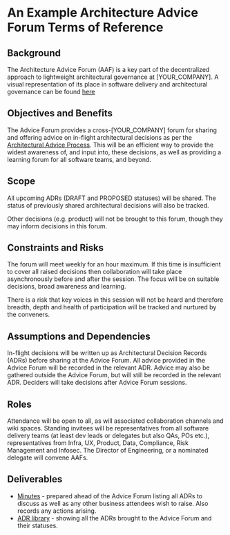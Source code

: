 # An Example Architecture Advice Forum Terms of Reference

## Background
The Architecture Advice Forum (AAF) is a key part of the decentralized approach to lightweight architectural governance at [YOUR_COMPANY]. A visual representation of its place in software delivery and architectural governance can be found [here](https://facilitatingsoftwarearchitecture.com/advice-process-one-pager/)

## Objectives and Benefits
The Advice Forum provides a cross-[YOUR_COMPANY] forum for sharing and offering advice on in-flight architectural decisions as per the [Architectural Advice Process](LINK-TO-DEFINITION). This will be an efficient way to provide the widest awareness of, and input into, these decisions, as well as providing a learning forum for all software teams, and beyond.

## Scope
All upcoming ADRs (DRAFT and PROPOSED statuses) will be shared. The status of previously shared architectural decisions will also be tracked.

Other decisions (e.g. product) will not be brought to this forum, though they may inform decisions in this forum. 

## Constraints and Risks
The forum will meet weekly for an hour maximum. If this time is insufficient to cover all raised decisions then collaboration will take place asynchronously before and after the session. The focus will be on suitable decisions, broad awareness and learning.

There is a risk that key voices in this session will not be heard and therefore breadth, depth and health of participation will be tracked and nurtured by the conveners.

## Assumptions and Dependencies
In-flight decisions will be written up as Architectural Decision Records (ADRs) before sharing at the Advice Forum. All advice provided in the Advice Forum will be recorded in the relevant ADR. Advice may also be gathered outside the Advice Forum, but will still be recorded in the relevant ADR. Deciders will take decisions after Advice Forum sessions.  

## Roles
Attendance will be open to all, as will associated collaboration channels and wiki spaces. Standing invitees will be representatives from all software delivery teams (at least dev leads or delegates but also QAs, POs etc.), representatives from Infra, UX, Product, Data, Compliance, Risk Management and Infosec. The Director of Engineering, or a nominated delegate will convene AAFs.

## Deliverables
* [Minutes](LINK-TO-THIS) - prepared ahead of the Advice Forum listing all ADRs to discuss as well as any other business attendees wish to raise. Also records any actions arising. 
* [ADR library](LINK-TO-THIS) - showing all the ADRs brought to the Advice Forum and their statuses. 
